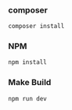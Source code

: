 ### composer

```sh
composer install
```


### NPM

```sh
npm install
```


### Make Build

```sh
npm run dev
```


